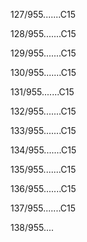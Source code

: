 127/955.......C15 


128/955.......C15 


129/955.......C15 


130/955.......C15 


131/955.......C15 


132/955.......C15 


133/955.......C15 


134/955.......C15 


135/955.......C15 


136/955.......C15 


137/955.......C15 


138/955.... 

